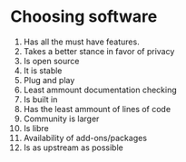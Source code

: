 # Choosing software
1. Has all the must have features.
1. Takes a better stance in favor of privacy
1. Is open source
1. It is stable
1. Plug and play
1. Least ammount documentation checking
1. Is built in
1. Has the least ammount of lines of code
1. Community is larger
1. Is libre
1. Availability of add-ons/packages
1. Is as upstream as possible
